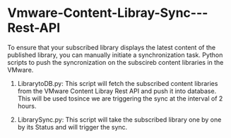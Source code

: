 # Vmware-Content-Libray-Sync---Rest-API
To ensure that your subscribed library displays the latest content of the published library, you can manually initiate a synchronization task.
Python scripts to push the syncronization on the subscireb content libraries in the VMware.
  1. LibrarytoDB.py: This script will fetch the subscribed content libraries from the VMware Content Libray Rest API and push it into database. This will be used tosince we are triggering the sync at the interval of 2 hours.
  
  2. LibrarySync.py: This script will take the subscribed library one by one by its Status and will trigger the sync.

